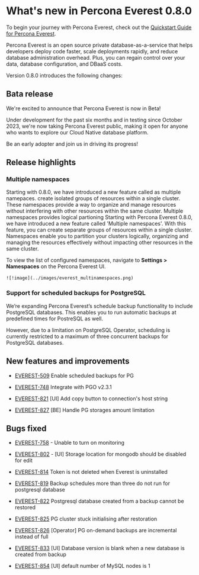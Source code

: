 # What's new in Percona Everest 0.8.0

To begin your journey with Percona Everest, check out the [Quickstart Guide for Percona Everest](../quickstart-guide/quick-install.md).

Percona Everest is an open source private database-as-a-service that helps developers deploy code faster, scale deployments rapidly, and reduce database administration overhead. Plus, you can regain control over your data, database configuration, and DBaaS costs.

Version 0.8.0 introduces the following changes:

## Bata release

We're excited to announce that Percona Everest is now in Beta!

Under development for the past six months and in testing since October 2023, we're now taking Percona Everest public, making it open for anyone who wants to explore our Cloud Native database platform.

Be an early adopter and join us in driving its progress!

## Release highlights

### Multiple namespaces

Starting with 0.8.0, we have introduced a new feature called as multiple namepaces. create isolated groups of resources within a single cluster. These namespaces provide a way to organize and manage resources without interfering with other resources within the same cluster. Multiple namespaces provides logical partioning Starting with Percona Everest 0.8.0, we have introduced a new feature called 'Multiple namespaces'. With this feature, you can create separate groups of resources within a single cluster. Namespaces enable you to partition your clusters logically, organizing and managing the resources effectively without impacting other resources in the same cluster. 

To view the list of configured namespaces, navigate to <i class="uil uil-cog"></i> **Settings > Namespaces** on the Percona Everest UI.

    ![!image](../images/everest_multinamespaces.png)

### Support for scheduled backups for PostgreSQL

We’re expanding Percona Everest’s schedule backup functionality to include PostgreSQL databases. This enables you to run automatic backups at predefined times for PostreSQL as well.

However, due to a limitation on PostgreSQL Operator, scheduling is currently restricted to a maximum of three concurrent backups for PostgreSQL databases.

## New features and improvements

- [EVEREST-509](https://perconadev.atlassian.net/browse/EVEREST-509) Enable scheduled backups for PG

- [EVEREST-748](https://perconadev.atlassian.net/browse/EVEREST-748) Integrate with PGO v2.3.1

- [EVEREST-821](https://perconadev.atlassian.net/browse/EVEREST-821) \[UI\] Add copy button to connection's host string

- [EVEREST-827](https://perconadev.atlassian.net/browse/EVEREST-827) \[BE\] Handle PG storages amount limitation



## Bugs fixed

- [EVEREST-758](https://perconadev.atlassian.net/browse/EVEREST-758) - Unable to turn on monitoring

- [EVEREST-802](https://perconadev.atlassian.net/browse/EVEREST-802) - \[UI\] Storage location for mongodb should be disabled for edit

- [EVEREST-814](https://perconadev.atlassian.net/browse/EVEREST-814) Token is not deleted when Everest is uninstalled

- [EVEREST-819](https://perconadev.atlassian.net/browse/EVEREST-819) Backup schedules more than three do not run for postgresql database

- [EVEREST-822](https://perconadev.atlassian.net/browse/EVEREST-822) Postgresql database created from a backup cannot be restored

- [EVEREST-825](https://perconadev.atlassian.net/browse/EVEREST-825) PG cluster stuck initialising after restoration

- [EVEREST-826](https://perconadev.atlassian.net/browse/EVEREST-826) \[Operator\] PG on-demand backups are incremental instead of full

- [EVEREST-833](https://perconadev.atlassian.net/browse/EVEREST-833) \[UI\] Database version is blank when a new database is created from backup

- [EVEREST-854](https://perconadev.atlassian.net/browse/EVEREST-854) \[UI\] default number of MySQL nodes is 1

